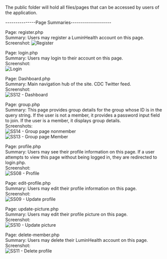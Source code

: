The public folder will hold all files/pages that can be accessed by users of the application.

---------------Page Summaries--------------------

Page: register.php  
Summary: Users may register a LuminHealth account on this page.  
Screenshot:
![Register](https://user-images.githubusercontent.com/40231621/187822660-09f90226-38e2-494c-a0a5-191793706704.jpg)  
  
Page: login.php  
Summary: Users may login to their account on this page.  
Screenshot:  
![Login](https://user-images.githubusercontent.com/40231621/188530919-06fcc0b1-6e99-4792-86dd-35dc2c07a3af.jpg)  

Page: Dashboard.php  
Summary: Main navigation hub of the site. CDC Twitter feed.  
Screenshot:  
![SS12 - Dashboard](https://user-images.githubusercontent.com/40231621/191601411-dce7194b-4740-4fbe-9d32-2656982cc749.jpg)  

Page: group.php  
Summary: This page provides group details for the group whose ID is in the query string. If the user is not a member, it provides a password input field to join. If the user is a member, it displays group details.  
Screenshots:  
![SS14 - Group page nonmember](https://user-images.githubusercontent.com/40231621/190318431-ea457fb4-d6a0-40c1-9a88-2a3756d426f8.jpg)  
![SS13 - Group page Member](https://user-images.githubusercontent.com/40231621/190318451-a9a9e851-fcff-4cf4-ad34-b97aaf584f59.jpg)  

Page: profile.php  
Summary: Users may see their profile information on this page. If a user attempts to view this page without being logged in, they are redirected to login.php.  
Screenshot:  
![SS08 - Profile](https://user-images.githubusercontent.com/40231621/190037580-3dba4fc6-9e74-4878-8ddb-ded083f97ce5.jpg)    

Page: edit-profile.php  
Summary: Users may edit their profile information on this page.  
Screenshot:  
![SS09 - Update profile](https://user-images.githubusercontent.com/40231621/189794168-c2f687a6-3ebe-4470-9e5b-cb54ebff68f7.jpg)  

Page: update-picture.php  
Summary: Users may edit their profile picture on this page.  
Screenshot:  
![SS10 - Update picture](https://user-images.githubusercontent.com/40231621/189794302-4af7c0f1-985b-483a-9baf-a7cf411a3a91.jpg)  

Page: delete-member.php  
Summary: Users may delete their LuminHealth account on this page.  
Screenshot:  
![SS11 - Delete profile](https://user-images.githubusercontent.com/40231621/190037649-48536ee7-6e7e-4b8e-8f48-8cdc85c9dc6b.jpg)  
 
